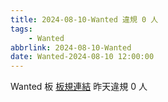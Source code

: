 ```yaml
---
title: 2024-08-10-Wanted 違規 0 人
tags:
    - Wanted
abbrlink: 2024-08-10-Wanted
date: Wanted-2024-08-10 12:00:00
---
```

Wanted 板 [板規連結](https://www.ptt.cc/bbs/Wanted/M.1608829773.A.D3B.html)
昨天違規 0 人
